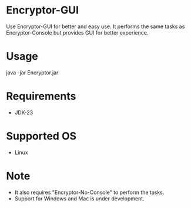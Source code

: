 # Encryptor-GUI
Use Encryptor-GUI for better and easy use.
It performs the same tasks as Encryptor-Console but provides GUI for better experience.
# Usage
java -jar Encryptor.jar
# Requirements
* JDK-23
# Supported OS
* Linux
# Note
* It also requires "Encryptor-No-Console" to perform the tasks.
* Support for Windows and Mac is under development.
